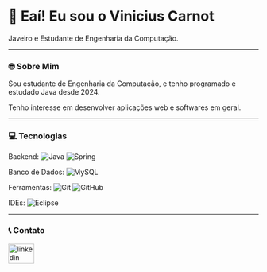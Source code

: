 # 🤙 Eaí! Eu sou o Vinicius Carnot 
Javeiro e Estudante de Engenharia da Computação.

-------------------------------------------------------------
### 🤓 Sobre Mim
Sou estudante de Engenharia da Computação, e tenho programado e estudado Java desde 2024.

Tenho interesse em desenvolver aplicações web e softwares em geral.

-------------------------------------------------------------
### 💻 Tecnologias 
Backend: 
![Java](https://img.shields.io/badge/java-%23ED8B00.svg?style=for-the-badge&logo=openjdk&logoColor=white)
![Spring](https://img.shields.io/badge/spring-%236DB33F.svg?style=for-the-badge&logo=spring&logoColor=white)


Banco de Dados: 
![MySQL](https://img.shields.io/badge/mysql-4479A1.svg?style=for-the-badge&logo=mysql&logoColor=white)

Ferramentas: 
![Git](https://img.shields.io/badge/git-%23F05033.svg?style=for-the-badge&logo=git&logoColor=white)
![GitHub](https://img.shields.io/badge/github-%23121011.svg?style=for-the-badge&logo=github&logoColor=white)

IDEs:
![Eclipse](https://img.shields.io/badge/Eclipse-FE7A16.svg?style=for-the-badge&logo=Eclipse&logoColor=white)

-------------------------------------------------------------
### 📞 Contato
<div align="left">
  <a href="https://www.linkedin.com/in/vinicius-carnot/" target="_blank">
    <img src="https://raw.githubusercontent.com/maurodesouza/profile-readme-generator/master/src/assets/icons/social/linkedin/default.svg" width="52" height="40" alt="linkedin logo"  />
  </a>
</div>

###



